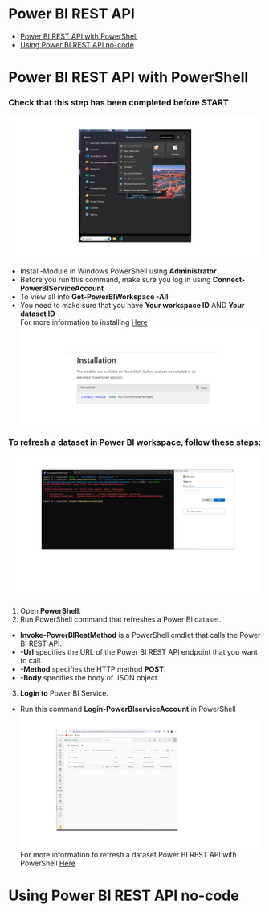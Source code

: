 Power BI REST API
============
- [Power BI REST API with PowerShell](01-REST-API.md#Power-BI-REST-API-with-PowerShell)
- [Using Power BI REST API no-code](01-REST-API.md#Using-Power-BI-REST-API-no-code)

# Power BI REST API with PowerShell
### Check that this step has been completed before START
![5](/images/5-REST.png)

- Install-Module in Windows PowerShell using **Administrator**
- Before you run this command, make sure you log in using **Connect-PowerBIServiceAccount**
- To view all info **Get-PowerBIWorkspace -All**
- You need to make sure that you have **Your workspace ID** AND **Your dataset ID**<br>
For more information to installing [Here](https://learn.microsoft.com/en-us/rest/api/power-bi/admin/datasets-get-datasets-as-admin)
![6](/images/6-REST.png)

### To refresh a dataset in Power BI workspace, follow these steps:
![4](/images/4-REST.png)
1. Open **PowerShell**.
2. Run PowerShell command that refreshes a Power BI dataset.
* **Invoke-PowerBIRestMethod** is a PowerShell cmdlet that calls the Power BI REST API.
* **-Url** specifies the URL of the Power BI REST API endpoint that you want to call.
* **-Method** specifies the HTTP method **POST**.
* **-Body** specifies the body of JSON object.
3. **Login to** Power BI Service.
* Run this command **Login-PowerBIserviceAccount** in PowerShell 
![7](/images/7-REST.png)
For more information to refresh a dataset Power BI REST API with PowerShell [Here](https://learn.microsoft.com/en-us/powershell/module/microsoftpowerbimgmt.profile/invoke-powerbirestmethod?view=powerbi-ps)

# Using Power BI REST API no-code
